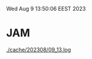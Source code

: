 Wed Aug  9 13:50:06 EEST 2023
# JAM
<a href='./cache/202308/09_13.log'>./cache/202308/09_13.log</a>
